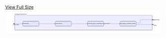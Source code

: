 [View Full Size](https://raw.githubusercontent.com/mingfang/terraform-provider-k8s/master/archetypes/daemonset/diagram.svg?sanitize=true)<img src="diagram.svg"/>

